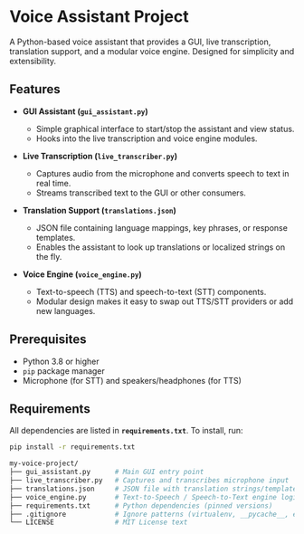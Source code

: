 # Voice Assistant Project

A Python-based voice assistant that provides a GUI, live transcription, translation support, and a modular voice engine. Designed for simplicity and extensibility.

## Features

- **GUI Assistant (`gui_assistant.py`)**  
  - Simple graphical interface to start/stop the assistant and view status.  
  - Hooks into the live transcription and voice engine modules.

- **Live Transcription (`live_transcriber.py`)**  
  - Captures audio from the microphone and converts speech to text in real time.  
  - Streams transcribed text to the GUI or other consumers.

- **Translation Support (`translations.json`)**  
  - JSON file containing language mappings, key phrases, or response templates.  
  - Enables the assistant to look up translations or localized strings on the fly.

- **Voice Engine (`voice_engine.py`)**  
  - Text-to-speech (TTS) and speech-to-text (STT) components.  
  - Modular design makes it easy to swap out TTS/STT providers or add new languages.

## Prerequisites

- Python 3.8 or higher  
- `pip` package manager  
- Microphone (for STT) and speakers/headphones (for TTS)

## Requirements

All dependencies are listed in **`requirements.txt`**. To install, run:

```bash
pip install -r requirements.txt

my-voice-project/
├── gui_assistant.py      # Main GUI entry point
├── live_transcriber.py   # Captures and transcribes microphone input
├── translations.json     # JSON file with translation strings/templates
├── voice_engine.py       # Text-to-Speech / Speech-to-Text engine logic
├── requirements.txt      # Python dependencies (pinned versions)
├── .gitignore            # Ignore patterns (virtualenv, __pycache__, etc.)
└── LICENSE               # MIT License text
